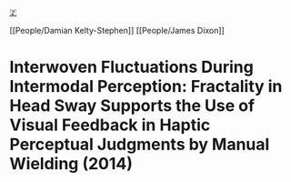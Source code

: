 [🇿](zotero://select/library/items/FAYCCJKM)

[[People/Damian Kelty-Stephen]] [[People/James Dixon]] 
# Interwoven Fluctuations During Intermodal Perception: Fractality in Head Sway Supports the Use of Visual Feedback in Haptic Perceptual Judgments by Manual Wielding (2014)

